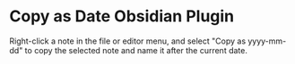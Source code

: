 # Copy as Date Obsidian Plugin

Right-click a note in the file or editor menu, and select "Copy as yyyy-mm-dd" to copy the selected note and name it after the current date.